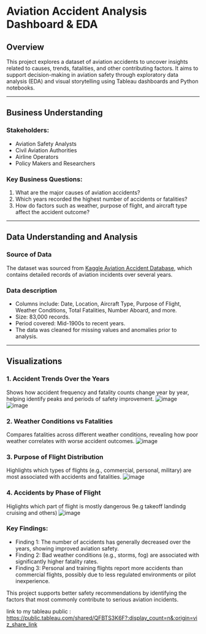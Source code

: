 # Aviation Accident Analysis Dashboard & EDA

##  Overview
This project explores a dataset of aviation accidents to uncover insights related to causes, trends, fatalities, and other contributing factors. It aims to support decision-making in aviation safety through exploratory data analysis (EDA) and visual storytelling using Tableau dashboards and Python notebooks.

---

##  Business Understanding

### Stakeholders:
- Aviation Safety Analysts
- Civil Aviation Authorities
- Airline Operators
- Policy Makers and Researchers

### Key Business Questions:
1. What are the major causes of aviation accidents?
2. Which years recorded the highest number of accidents or fatalities?
3. How do factors such as weather, purpose of flight, and aircraft type affect the accident outcome?

---

## Data Understanding and Analysis

### Source of Data
The dataset was sourced from [Kaggle Aviation Accident Database](https://www.kaggle.com/), which contains detailed records of aviation incidents over several years.

### Data description
- Columns include: Date, Location, Aircraft Type, Purpose of Flight, Weather Conditions, Total Fatalities, Number Aboard, and more.
- Size: 83,000 records.
- Period covered: Mid-1900s to recent years.
- The data was cleaned for missing values and anomalies prior to analysis.

---

## Visualizations

### 1. Accident Trends Over the Years
Shows how accident frequency and fatality counts change year by year, helping identify peaks and periods of safety improvement.
![image](https://github.com/user-attachments/assets/8374f182-ee28-48fc-9753-aa259bd61c27)
![image](https://github.com/user-attachments/assets/4a5d7f50-c9cb-4804-b927-d593f0d83b07)

### 2. Weather Conditions vs Fatalities
Compares fatalities across different weather conditions, revealing how poor weather correlates with worse accident outcomes.
![image](https://github.com/user-attachments/assets/4c686dc1-0664-4c3a-9b31-6a6c026a37ed)

### 3. Purpose of Flight Distribution
Highlights which types of flights (e.g., commercial, personal, military) are most associated with accidents and fatalities.
![image](https://github.com/user-attachments/assets/5443e2f4-fccf-4a56-b55d-d67ac839a154)

### 4. Accidents by Phase of Flight
Higlights which part of flight is mostly dangerous 9e.g takeoff landindg cruising and others)
![image](https://github.com/user-attachments/assets/0ce4bf26-7bdf-409d-8c2c-b294685b7f51)



  ### Key Findings:
- Finding 1: The number of accidents has generally decreased over the years, showing improved aviation safety.
- Finding 2: Bad weather conditions (e.g., storms, fog) are associated with significantly higher fatality rates.
- Finding 3: Personal and training flights report more accidents than commercial flights, possibly due to less regulated environments or pilot inexperience.

This project supports better safety recommendations by identifying the factors that most commonly contribute to serious aviation incidents.


link to my tableau public : 
https://public.tableau.com/shared/QFBTS3K6F?:display_count=n&:origin=viz_share_link
